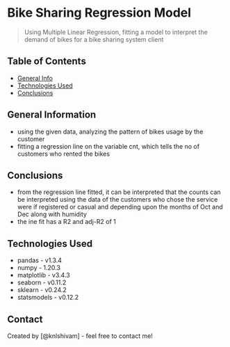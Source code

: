# Bike Sharing Regression Model
> Using Multiple Linear Regression, fitting a model to interpret the demand of bikes for a bike sharing system client


## Table of Contents
* [General Info](#general-information)
* [Technologies Used](#technologies-used)
* [Conclusions](#conclusions)


<!-- You can include any other section that is pertinent to your problem -->

## General Information
- using the given data, analyzing the pattern of bikes usage by the customer 
- fitting a regression line on the variable cnt, which tells the no of customers who rented the bikes 

<!-- You don't have to answer all the questions - just the ones relevant to your project. -->

## Conclusions
- from the regression line fitted, it can be interpreted that the counts can be interpreted using the data of the customers who chose the service were if registered or casual and depending upon the months of Oct and Dec along with humidity 
- the ine fit has a R2 and adj-R2 of 1 

<!-- You don't have to answer all the questions - just the ones relevant to your project. -->


## Technologies Used
- pandas - v1.3.4
- numpy - 1.20.3
- matplotlib - v3.4.3
- seaborn - v0.11.2
- sklearn - v0.24.2
- statsmodels - v0.12.2

<!-- As the libraries versions keep on changing, it is recommended to mention the version of library used in this project -->


## Contact
Created by [@knlshivam] - feel free to contact me!


<!-- Optional -->
<!-- ## License -->
<!-- This project is open source and available under the [... License](). -->

<!-- You don't have to include all sections - just the one's relevant to your project -->
